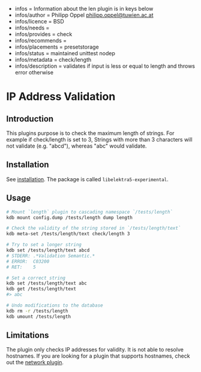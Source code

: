 - infos = Information about the len plugin is in keys below
- infos/author = Philipp Oppel <philipp.oppel@tuwien.ac.at>
- infos/licence = BSD
- infos/needs =
- infos/provides = check
- infos/recommends =
- infos/placements = presetstorage
- infos/status = maintained unittest nodep
- infos/metadata = check/length
- infos/description = validates if input is less or equal to length and throws error otherwise
# IP Address Validation

## Introduction

This plugins purpose is to check the maximum length of strings. For example if check/length is set to 3, Strings with more than 3 characters will not validate (e.g. "abcd"), whereas "abc" would validate.

## Installation

See [installation](/doc/INSTALL.md).
The package is called `libelektra5-experimental`.

## Usage

```sh
# Mount `length` plugin to cascading namespace `/tests/length`
kdb mount config.dump /tests/length dump length

# Check the validity of the string stored in `/tests/length/text`
kdb meta-set /tests/length/text check/length 3

# Try to set a longer string
kdb set /tests/length/text abcd
# STDERR: .*Validation Semantic.*
# ERROR:  C03200
# RET:    5

# Set a correct string
kdb set /tests/length/text abc
kdb get /tests/length/text
#> abc

# Undo modifications to the database
kdb rm -r /tests/length
kdb umount /tests/length
```

## Limitations

The plugin only checks IP addresses for validity. It is not able to resolve hostnames. If you are looking for a plugin that supports hostnames, check out the [network plugin](../network/).
